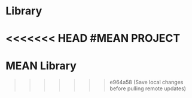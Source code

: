 # Library
<<<<<<< HEAD
#MEAN PROJECT
=======
# MEAN Library  
>>>>>>> e964a58 (Save local changes before pulling remote updates)
